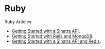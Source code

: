 # Ruby

Ruby Articles:

* [Getting Started with a Sinatra API](/articles/getting-started-sinatra-api/ "Getting Started with a Sinatra API ").
* [Getting Started with Rails and MongoDB](/articles/rails-mongoid/ "Getting Started with Rails and MongoDB").
* [Getting Started with a Sinatra API and Redis](/articles/sinatra-redis/ "Getting Started with a Sinatra API and Redis").